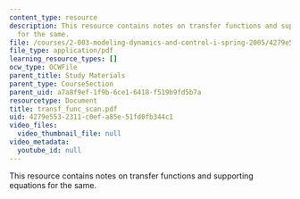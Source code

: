 ```yaml
---
content_type: resource
description: This resource contains notes on transfer functions and supporting equations
  for the same.
file: /courses/2-003-modeling-dynamics-and-control-i-spring-2005/4279e5532311c0efa85e51fd0fb344c1_transf_func_scan.pdf
file_type: application/pdf
learning_resource_types: []
ocw_type: OCWFile
parent_title: Study Materials
parent_type: CourseSection
parent_uid: a7a8f9ef-1f9b-6ce1-6418-f519b9fd5b7a
resourcetype: Document
title: transf_func_scan.pdf
uid: 4279e553-2311-c0ef-a85e-51fd0fb344c1
video_files:
  video_thumbnail_file: null
video_metadata:
  youtube_id: null
---
```

This resource contains notes on transfer functions and supporting equations for the same.

